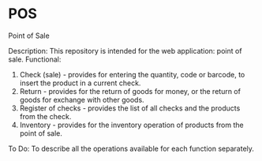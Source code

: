 # POS
Point of Sale

Description:
This repository is intended for the web application: point of sale.
Functional:
1. Check (sale) - provides for entering the quantity, code or barcode, to insert the product in a current check.
2. Return - provides for the return of goods for money, or the return of goods for exchange with other goods.
3. Register of checks - provides the list of all checks and the products from the check.
4. Inventory - provides for the inventory operation of products from the point of sale.

To Do:
To describe all the operations available for each function separately.
